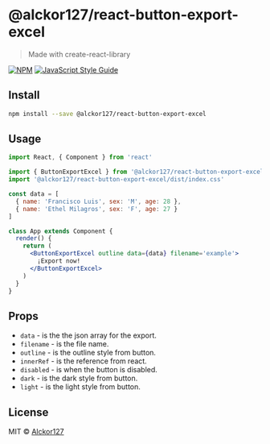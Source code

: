 # @alckor127/react-button-export-excel

> Made with create-react-library

[![NPM](https://img.shields.io/npm/v/react-button-export-excel.svg)](https://www.npmjs.com/package/@alckor127/react-button-export-excel) [![JavaScript Style Guide](https://img.shields.io/badge/code_style-standard-brightgreen.svg)](https://standardjs.com)

## Install

```bash
npm install --save @alckor127/react-button-export-excel
```

## Usage

```jsx
import React, { Component } from 'react'

import { ButtonExportExcel } from '@alckor127/react-button-export-excel'
import '@alckor127/react-button-export-excel/dist/index.css'

const data = [
  { name: 'Francisco Luis', sex: 'M', age: 28 },
  { name: 'Ethel Milagros', sex: 'F', age: 27 }
]

class App extends Component {
  render() {
    return (
      <ButtonExportExcel outline data={data} filename='example'>
        ¡Export now!
      </ButtonExportExcel>
    )
  }
}
```

## Props

- `data` - is the the json array for the export.
- `filename` - is the file name.
- `outline` - is the outline style from button.
- `innerRef` - is the reference from react.
- `disabled` - is when the button is disabled.
- `dark` - is the dark style from button.
- `light` - is the light style from button.

## License

MIT © [Alckor127](https://github.com/Alckor127)
